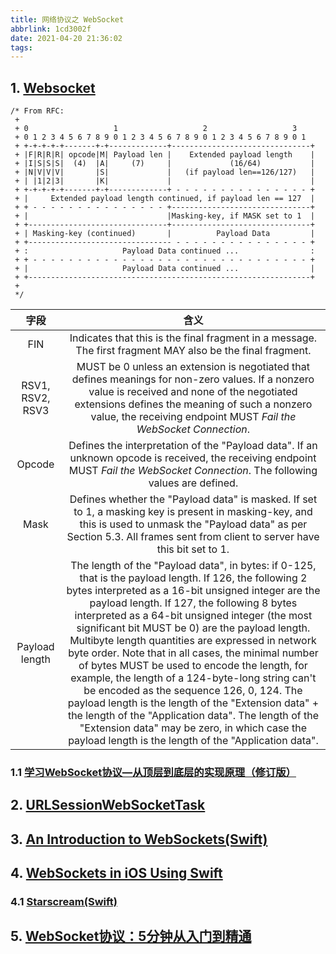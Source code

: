 ```yaml
---
title: 网络协议之 WebSocket
abbrlink: 1cd3002f
date: 2021-04-20 21:36:02
tags:
---
```


## 1. [Websocket](https://datatracker.ietf.org/doc/html/rfc6455)

```oc
/* From RFC:
 +
 + 0                   1                   2                   3
 + 0 1 2 3 4 5 6 7 8 9 0 1 2 3 4 5 6 7 8 9 0 1 2 3 4 5 6 7 8 9 0 1
 + +-+-+-+-+-------+-+-------------+-------------------------------+
 + |F|R|R|R| opcode|M| Payload len |    Extended payload length    |
 + |I|S|S|S|  (4)  |A|     (7)     |             (16/64)           |
 + |N|V|V|V|       |S|             |   (if payload len==126/127)   |
 + | |1|2|3|       |K|             |                               |
 + +-+-+-+-+-------+-+-------------+ - - - - - - - - - - - - - - - +
 + |     Extended payload length continued, if payload len == 127  |
 + + - - - - - - - - - - - - - - - +-------------------------------+
 + |                               |Masking-key, if MASK set to 1  |
 + +-------------------------------+-------------------------------+
 + | Masking-key (continued)       |          Payload Data         |
 + +-------------------------------- - - - - - - - - - - - - - - - +
 + :                     Payload Data continued ...                :
 + + - - - - - - - - - - - - - - - - - - - - - - - - - - - - - - - +
 + |                     Payload Data continued ...                |
 + +---------------------------------------------------------------+
 +
 */
```

|       字段       |                                                                                                                                                                                                                                                                                                                                                                                                     含义                                                                                                                                                                                                                                                                                                                                                                                                      |
| :--------------: | :-----------------------------------------------------------------------------------------------------------------------------------------------------------------------------------------------------------------------------------------------------------------------------------------------------------------------------------------------------------------------------------------------------------------------------------------------------------------------------------------------------------------------------------------------------------------------------------------------------------------------------------------------------------------------------------------------------------------------------------------------------------------------------------------------------------: |
|       FIN        |                                                                                                                                                                                                                                                                                                                                                  Indicates that this is the final fragment in a message.  The first fragment MAY also be the final fragment.                                                                                                                                                                                                                                                                                                                                                  |
| RSV1, RSV2, RSV3 |                                                                                                                                                                                                                                                                    MUST be 0 unless an extension is negotiated that defines meanings for non-zero values.  If a nonzero value is received and none of the negotiated extensions defines the meaning of such a nonzero value, the receiving endpoint MUST _Fail the WebSocket Connection_.                                                                                                                                                                                                                                                                     |
|      Opcode      |                                                                                                                                                                                                                                                                                                             Defines the interpretation of the "Payload data".  If an unknown opcode is received, the receiving endpoint MUST _Fail the WebSocket Connection_.  The following values are defined.                                                                                                                                                                                                                                                                                                              |
|       Mask       |                                                                                                                                                                                                                                                                                     Defines whether the "Payload data" is masked.  If set to 1, a masking key is present in masking-key, and this is used to unmask the "Payload data" as per Section 5.3.  All frames sent from client to server have this bit set to 1.                                                                                                                                                                                                                                                                                     |
|  Payload length  | The length of the "Payload data", in bytes: if 0-125, that is the payload length.  If 126, the following 2 bytes interpreted as a 16-bit unsigned integer are the payload length.  If 127, the following 8 bytes interpreted as a 64-bit unsigned integer (the most significant bit MUST be 0) are the payload length.  Multibyte length quantities are expressed in network byte order.  Note that in all cases, the minimal number of bytes MUST be used to encode the length, for example, the length of a 124-byte-long string can't be encoded as the sequence 126, 0, 124.  The payload length is the length of the "Extension data" + the length of the "Application data".  The length of the "Extension data" may be zero, in which case the payload length is the length of the "Application data". |

### 1.1 [学习WebSocket协议—从顶层到底层的实现原理（修订版）](https://github.com/abbshr/abbshr.github.io/issues/22)

## 2. [URLSessionWebSocketTask](https://developer.apple.com/documentation/foundation/urlsessionwebsockettask)

## 3. [An Introduction to WebSockets(Swift)](https://www.raywenderlich.com/13209594-an-introduction-to-websockets)

## 4. [WebSockets in iOS Using Swift](https://betterprogramming.pub/websockets-in-ios-using-swift-a176791e139f)

### 4.1 [Starscream(Swift)](https://github.com/daltoniam/Starscream)

## 5. [WebSocket协议：5分钟从入门到精通](https://www.cnblogs.com/chyingp/p/websocket-deep-in.html)
